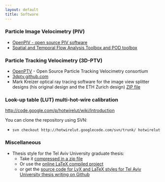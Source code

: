 ```yaml
---
layout: default
title: Software
---
```




### Particle Image Velocimetry (PIV) 
* [ OpenPIV - open source PIV software ](http://www.openpiv.net) 
* [Spatial and Temporal Flow Analysis Toolbox and POD toolbox ](http://openpiv.github.com/openpiv-spatial-analysis-toolbox/) 


### Particle Tracking Velocimetry (3D-PTV) 
* [OpenPTV](http://www.openptv.net) - Open Source Particle Tracking Velocimetry consortium
* [3dptv.github.com](http://3dptv.github.com)
* Mark Kreizer optical ray tracing software for the image view splitter designs (his original design and the ETH Zurich design) [ZIP file](/files/beamsplitter.zip)

### Look-up table (LUT) multi-hot-wire calibration

<http://code.google.com/p/hotwirelut/wiki/Introduction>

You can clone the repository using SVN:

* `svn checkout http://hotwirelut.googlecode.com/svn/trunk/ hotwirelut`

### Miscellaneous
* Thesis style for the Tel Aviv University graduate thesis:
	* Take it [compressed in a zip file](/files/TAU_thesis_template.zip)
	* Or use the [online LaTeX compiled project](https://www.scribtex.com/projects/l-alex/tau_thesis_example/dirs/show/)
	* or get the [source code for LyX and LaTeX styles for Tel Aviv University thesis writing on Github](https://github.com/alexlib/tau_thesis_lyx_template)